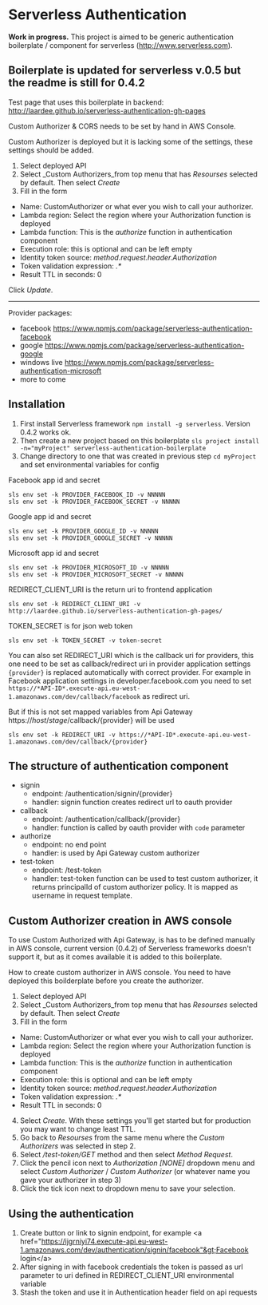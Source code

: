 # Serverless Authentication

**Work in progress.** This project is aimed to be generic authentication boilerplate / component for serverless (http://www.serverless.com).

## Boilerplate is updated for serverless v.0.5 but the readme is still for 0.4.2

Test page that uses this boilerplate in backend: http://laardee.github.io/serverless-authentication-gh-pages

Custom Authorizer & CORS needs to be set by hand in AWS Console.

Custom Authorizer is deployed but it is lacking some of the settings, these settings should be added.

1. Select deployed API
2. Select _Custom Authorizers_from top menu that has _Resourses_ selected by default. Then select _Create_
3. Fill in the form
  * Name: CustomAuthorizer or what ever you wish to call your authorizer.
  * Lambda region: Select the region where your Authorization function is deployed
  * Lambda function: This is the _authorize_ function in authentication component
  * Execution role: this is optional and can be left empty
  * Identity token source: _method.request.header.Authorization_
  * Token validation expression: _.*_
  * Result TTL in seconds: 0

Click _Update_.


--------------------------


Provider packages:

* facebook https://www.npmjs.com/package/serverless-authentication-facebook
* google https://www.npmjs.com/package/serverless-authentication-google
* windows live https://www.npmjs.com/package/serverless-authentication-microsoft
* more to come

## Installation

1. First install Serverless framework `npm install -g serverless`. Version 0.4.2 works ok.
2. Then create a new project based on this boilerplate `sls project install -n="myProject" serverless-authentication-boilerplate`
3. Change directory to one that was created in previous step `cd myProject` and set environmental variables for config

Facebook app id and secret
```
sls env set -k PROVIDER_FACEBOOK_ID -v NNNNN
sls env set -k PROVIDER_FACEBOOK_SECRET -v NNNNN
```

Google app id and secret
```
sls env set -k PROVIDER_GOOGLE_ID -v NNNNN
sls env set -k PROVIDER_GOOGLE_SECRET -v NNNNN
```

Microsoft app id and secret
```
sls env set -k PROVIDER_MICROSOFT_ID -v NNNNN
sls env set -k PROVIDER_MICROSOFT_SECRET -v NNNNN
```

REDIRECT_CLIENT_URI is the return uri to frontend application
```
sls env set -k REDIRECT_CLIENT_URI -v http://laardee.github.io/serverless-authentication-gh-pages/
```

TOKEN_SECRET is for json web token
```
sls env set -k TOKEN_SECRET -v token-secret
```

You can also set REDIRECT_URI which is the callback uri for providers, this one need to be set as callback/redirect uri in provider application settings `{provider}` is replaced automatically with correct provider. For example in Facebook application settings in developer.facebook.com you need to set `https://*API-ID*.execute-api.eu-west-1.amazonaws.com/dev/callback/facebook` as redirect uri.

But if this is not set mapped variables from Api Gateway https://_*host*_/_*stage*_/callback/{provider} will be used
```
sls env set -k REDIRECT_URI -v https://*API-ID*.execute-api.eu-west-1.amazonaws.com/dev/callback/{provider}
```

## The structure of authentication component

* signin
  * endpoint: /authentication/signin/{provider}
  * handler: signin function creates redirect url to oauth provider
* callback
  * endpoint: /authentication/callback/{provider}
  * handler: function is called by oauth provider with `code` parameter
* authorize
  * endpoint: no end point
  * handler: is used by Api Gateway custom authorizer
* test-token
  * endpoint: /test-token
  * handler: test-token function can be used to test custom authorizer, it returns principalId of custom authorizer policy. It is mapped as username in request template.

## Custom Authorizer creation in AWS console

To use Custom Authorized with Api Gateway, is has to be defined manually in AWS console, current version (0.4.2) of Serverless frameworks doesn't support it, but as it comes available it is added to this boilerplate.

How to create custom authorizer in AWS console. You need to have deployed this boilderplate before you create the authorizer.

1. Select deployed API
2. Select _Custom Authorizers_from top menu that has _Resourses_ selected by default. Then select _Create_
3. Fill in the form
  * Name: CustomAuthorizer or what ever you wish to call your authorizer.
  * Lambda region: Select the region where your Authorization function is deployed
  * Lambda function: This is the _authorize_ function in authentication component
  * Execution role: this is optional and can be left empty
  * Identity token source: _method.request.header.Authorization_
  * Token validation expression: _.*_
  * Result TTL in seconds: 0
4. Select _Create_. With these settings you'll get started but for production you may want to change least TTL.
5. Go back to _Resourses_ from the same menu where the _Custom Authorizers_ was selected in step 2.
6. Select _/test-token/GET_ method and then select _Method Request_.
7. Click the pencil icon next to _Authorization [NONE]_ dropdown menu and select _Custom Authorizer_ / _Custom Authorizer_ (or whatever name you gave your authorizer in step 3)
8. Click the tick icon next to dropdown menu to save your selection.

## Using the authentication

1. Create button or link to signin endpoint, for example &lt;a href="https://ijgrniyi74.execute-api.eu-west-1.amazonaws.com/dev/authentication/signin/facebook"&gt;Facebook login&lt;/a&gt;
2. After signing in with facebook credentials the token is passed as url parameter to uri defined in REDIRECT_CLIENT_URI environmental variable
3. Stash the token and use it in Authentication header field on api requests